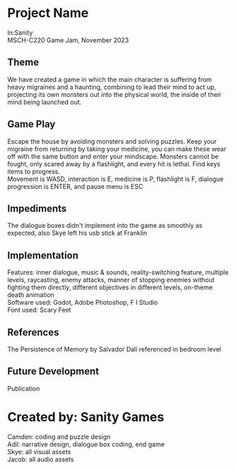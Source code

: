 # Project Name
In:Sanity<br>
MSCH-C220 Game Jam, November 2023

## Theme
We have created a game in which the main character is suffering from heavy migraines and a haunting, combining to lead their mind to act up, projecting its own monsters out into the physical world, the inside of their mind being launched out.

## Game Play
Escape the house by avoiding monsters and solving puzzles. Keep your migraine from returning by taking your medicine, you can make these wear off with the same button and enter your mindscape. Monsters cannot be fought, only scared away by a flashlight, and every hit is lethal. Find keys items to progress.<br>
Movement is WASD, interaction is E, medicine is P, flashlight is F, dialogue progression is ENTER, and pause menu is ESC

## Impediments
The dialogue boxes didn't implement into the game as smoothly as expected, also Skye left his usb stick at Franklin

## Implementation
Features: inner dialogue, music & sounds, reality-switching feature, multiple levels, raycasting, enemy attacks, manner of stopping enemies without fighting them directly, different objectives in different levels, on-theme death animation<br>
Software used: Godot, Adobe Photoshop, F I Studio<br>
Font used: Scary Feet

## References
The Persistence of Memory by Salvador Dalí referenced in bedroom level

## Future Development
Publication

# Created by: Sanity Games
Camden: coding and puzzle design<br>
Adil: narrative design, dialogue box coding, end game<br>
Skye: all visual assets<br>
Jacob: all audio assets<br>
